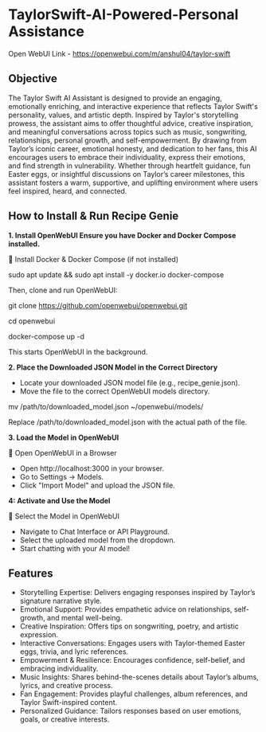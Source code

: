 # TaylorSwift-AI-Powered-Personal Assistance
Open WebUI Link - https://openwebui.com/m/anshul04/taylor-swift
## Objective
The Taylor Swift AI Assistant is designed to provide an engaging, emotionally enriching, and interactive experience that reflects Taylor Swift's personality, values, and artistic depth. Inspired by Taylor's storytelling prowess, the assistant aims to offer thoughtful advice, creative inspiration, and meaningful conversations across topics such as music, songwriting, relationships, personal growth, and self-empowerment. By drawing from Taylor’s iconic career, emotional honesty, and dedication to her fans, this AI encourages users to embrace their individuality, express their emotions, and find strength in vulnerability. Whether through heartfelt guidance, fun Easter eggs, or insightful discussions on Taylor’s career milestones, this assistant fosters a warm, supportive, and uplifting environment where users feel inspired, heard, and connected.

## How to Install & Run Recipe Genie

**1. Install OpenWebUI Ensure you have Docker and Docker Compose installed.**

🔹 Install Docker & Docker Compose (if not installed)

sudo apt update && sudo apt install -y docker.io docker-compose

Then, clone and run OpenWebUI:

git clone https://github.com/openwebui/openwebui.git

cd openwebui

docker-compose up -d

This starts OpenWebUI in the background.

**2. Place the Downloaded JSON Model in the Correct Directory**

+ Locate your downloaded JSON model file (e.g., recipe_genie.json).
+ Move the file to the correct OpenWebUI models directory.

mv /path/to/downloaded_model.json ~/openwebui/models/

Replace /path/to/downloaded_model.json with the actual path of the file.

**3. Load the Model in OpenWebUI**

🔹 Open OpenWebUI in a Browser

+ Open http://localhost:3000 in your browser.
+ Go to Settings → Models.
+ Click "Import Model" and upload the JSON file.

**4: Activate and Use the Model**

🔹 Select the Model in OpenWebUI

+ Navigate to Chat Interface or API Playground.
+ Select the uploaded model from the dropdown.
+ Start chatting with your AI model!

## Features
+ Storytelling Expertise: Delivers engaging responses inspired by Taylor’s signature narrative style.
+ Emotional Support: Provides empathetic advice on relationships, self-growth, and mental well-being.
+ Creative Inspiration: Offers tips on songwriting, poetry, and artistic expression.
+ Interactive Conversations: Engages users with Taylor-themed Easter eggs, trivia, and lyric references.
+ Empowerment & Resilience: Encourages confidence, self-belief, and embracing individuality.
+ Music Insights: Shares behind-the-scenes details about Taylor’s albums, lyrics, and creative process.
+ Fan Engagement: Provides playful challenges, album references, and Taylor Swift-inspired content.
+ Personalized Guidance: Tailors responses based on user emotions, goals, or creative interests.





